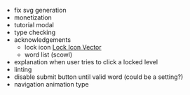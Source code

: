 

- fix svg generation
- monetization
- tutorial modal
- type checking
- acknowledgements
    - lock icon     <a href="https://www.freeiconspng.com/img/29056">Lock Icon Vector</a>
    - word list (scowl)
- explanation when user tries to click a locked level
- linting
- disable submit button until valid word (could be a setting?)
- navigation animation type
